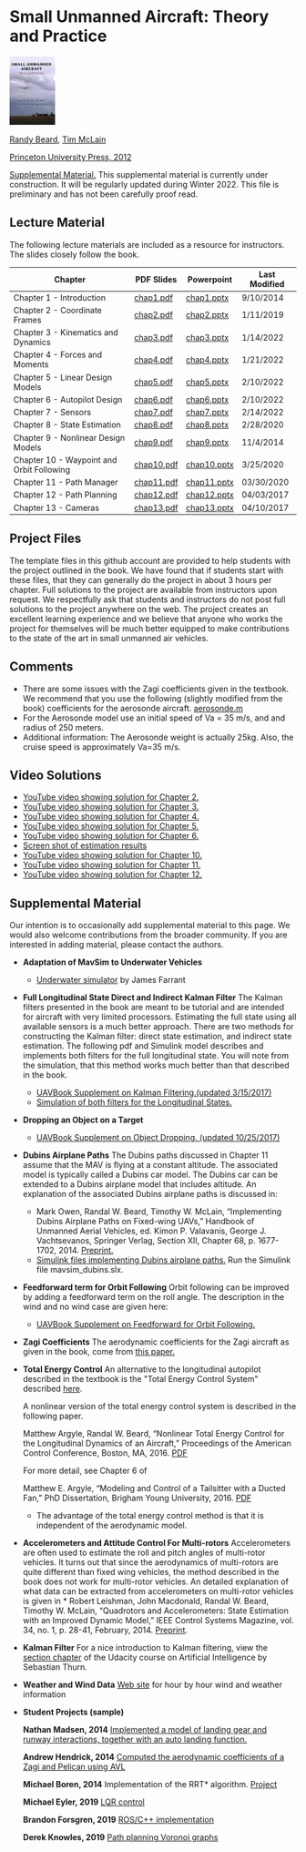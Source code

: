 # Small Unmanned Aircraft: Theory and Practice

![Bookcover](./bookcover.jpg)

[Randy Beard](http://www.ee.byu.edu/faculty/beard/), 
[Tim McLain](http://me.byu.edu/faculty/timmclain)

[Princeton University Press, 2012](http://press.princeton.edu/titles/9632.html)

[Supplemental Material.](files/uavbook_supplement.pdf)
  This supplemental material is currently under construction.  It will be regularly updated during Winter 2022.  This file is preliminary and has not been carefully proof read.

## Lecture Material

The following lecture materials are included as a resource for instructors.  The slides closely follow the book.

| Chapter | PDF Slides | Powerpoint | Last Modified |
|---------|------------|------------|----------|
| Chapter 1 - Introduction | [chap1.pdf](lecture/chap1.pdf) | [chap1.pptx](lecture/chap1.pptx) | 9/10/2014  |
| Chapter 2 - Coordinate Frames | [chap2.pdf](lecture/chap2.pdf) | [chap2.pptx](lecture/chap2.pptx) | 1/11/2019  |
| Chapter 3 - Kinematics and Dynamics | [chap3.pdf](lecture/chap3.pdf) | [chap3.pptx](lecture/chap3.pptx) | 1/14/2022 |
| Chapter 4 - Forces and Moments | [chap4.pdf](lecture/chap4.pdf) | [chap4.pptx](lecture/chap4.pptx)  | 1/21/2022 |
| Chapter 5 - Linear Design Models | [chap5.pdf](lecture/chap5.pdf) | [chap5.pptx](lecture/chap5.pptx)  | 2/10/2022 |
| Chapter 6 - Autopilot Design | [chap6.pdf](lecture/chap6.pdf) | [chap6.pptx](lecture/chap6.pptx)  | 2/10/2022 |
| Chapter 7 - Sensors | [chap7.pdf](lecture/chap7.pdf) | [chap7.pptx](lecture/chap7.pptx)  | 2/14/2022 |
| Chapter 8 - State Estimation | [chap8.pdf](lecture/chap8.pdf) | [chap8.pptx](lecture/chap8.pptx)  | 2/28/2020 |
| Chapter 9 - Nonlinear Design Models | [chap9.pdf](lecture/chap9.pdf) | [chap9.pptx](lecture/chap9.pptx)  | 11/4/2014 |
| Chapter 10 - Waypoint and Orbit Following | [chap10.pdf](lecture/chap10.pdf) | [chap10.pptx](lecture/chap10.pptx)  | 3/25/2020 |
| Chapter 11 - Path Manager | [chap11.pdf](lecture/chap11.pdf) | [chap11.pptx](lecture/chap11.pptx)  | 03/30/2020 |
| Chapter 12 - Path Planning | [chap12.pdf](lecture/chap12.pdf) | [chap12.pptx](lecture/chap12.pptx)  | 04/03/2017 |
| Chapter 13 - Cameras| [chap13.pdf](lecture/chap13.pdf) | [chap13.pptx](lecture/chap13.pptx)  | 04/10/2017 |

## Project Files 

The template files in this github account are provided to help students with the project outlined in the book.  We have found that if students start with these files, that they can generally do the project in about 3 hours per chapter.  Full solutions to the project are available from instructors upon request.  We respectfully ask that students and instructors do not post full solutions to the project anywhere on the web.  The project creates an excellent learning experience and we believe that anyone who works the project for themselves will be much better equipped to make contributions to the state of the art in small unmanned air vehicles. 

## Comments
* There are some issues with the Zagi coefficients given in the textbook.  We recommend that you use the following (slightly modified from the book) coefficients for the aerosonde aircraft. [aerosonde.m](project/aerosonde.zip)
* For the Aerosonde model use an initial speed of Va = 35 m/s, and and radius of 250 meters.
* Additional information: The Aerosonde weight is actually 25kg.  Also, the cruise speed is approximately Va=35 m/s.

## Video Solutions 
* [YouTube video showing solution for Chapter 2.](http://youtu.be/LgiHUznfP_4)
* [YouTube video showing solution for Chapter 3.](http://youtu.be/KCoRO-G-VPg)
* [YouTube video showing solution for Chapter 4.](http://youtu.be/jT5_ZDyNCTI)
* [YouTube video showing solution for Chapter 5.](http://youtu.be/cyLi8WAbOWs)
* [YouTube video showing solution for Chapter 6.](http://youtu.be/1CoF2rJHs4c)
* [Screen shot of estimation results](project/chap8_results.zip)
* [YouTube video showing solution for Chapter 10.](http://youtu.be/1NEssGinf_8)
* [YouTube video showing solution for Chapter 11.](http://youtu.be/aGAdjbtSoso)
* [YouTube video showing solution for Chapter 12.](http://youtu.be/bdYb45bpID4)

## Supplemental Material

Our intention is to occasionally add supplemental material to this page.  We would also welcome contributions from the broader community.  If you are interested in adding material, please contact the authors. 

* **Adaptation of MavSim to Underwater Vehicles**
    * [Underwater simulator](https://bitbucket.org/jfarrant/python_fixedwing_mavsim)
    by James Farrant 

* **Full Longitudinal State Direct and Indirect Kalman Filter**
The Kalman filters presented in the book are meant to be tutorial and are intended for aircraft with very limited processors.  Estimating the full state using all available sensors is a much better approach.  There are two methods for constructing the Kalman filter: direct state estimation, and indirect state estimation.  The following pdf and Simulink model describes and implements both filters for the full longitudinal state.  You will note from the simulation, that this method works much better than that described in the book.  
    * [UAVBook Supplement on Kalman Filtering.(updated 3/15/2017)](shared/ekf_full_state.pdf) 
    * [Simulation of both filters for the Longitudinal States.](shared/mavsim_simulation.zip)

* **Dropping an Object on a Target**
    * [UAVBook Supplement on Object Dropping. (updated 10/25/2017)](shared/object_drop.pdf)

* **Dubins Airplane Paths**
    The Dubins paths discussed in Chapter 11 assume that the MAV is flying at a constant altitude.  The associated model is typically called a Dubins car model.  The Dubins car can be extended to a Dubins airplane model that includes altitude.  An explanation of the associated Dubins airplane paths is discussed in:
    * Mark Owen, Randal W. Beard, Timothy W. McLain, “Implementing Dubins Airplane Paths on Fixed-wing UAVs,” Handbook of Unmanned Aerial Vehicles, ed. Kimon P. Valavanis, George J. Vachtsevanos, Springer Verlag, Section XII, Chapter 68, p. 1677-1702, 2014. [Preprint.](shared/dubins_airplane_paths.pdf)
    * [Simulink files implementing Dubins airplane paths.](shared/dubins_airplane_simulation.zip)  Run the Simulink file mavsim_dubins.slx.


* **Feedforward term for Orbit Following**
    Orbit following can be improved by adding a feedforward term on the roll angle.   The description in the wind and no wind case are given here:
    * [UAVBook Supplement on Feedforward for Orbit Following.](shared/feedforward_orbit_following.pdf)

* **Zagi Coefficients**
    The aerodynamic coefficients for the Zagi aircraft as given in the book, come from [this paper.](shared/zagi_coefficents.pdf)

* **Total Energy Control**
    An alternative to the longitudinal autopilot described in the textbook is the "Total Energy Control System" described [here](shared/tecs_autopilot.pdf).
    
    A nonlinear version of the total energy control system is described in the following paper.
      
    Matthew Argyle, Randal W. Beard, “Nonlinear Total Energy Control for the Longitudinal Dynamics of an Aircraft,” Proceedings of the American Control Conference, Boston, MA, 2016. [PDF](shared/ArgyleBeard16.pdf)
    
    For more detail, see Chapter 6 of 
    
    Matthew E. Argyle, “Modeling and Control of a Tailsitter with a Ducted Fan,” PhD Dissertation, Brigham Young University, 2016.  [PDF](shared/Argyle_chap6.pdf)
    * The advantage of the total energy control method is that it is independent of the aerodynamic model.

* **Accelerometers and Attitude Control For Multi-rotors**
    Accelerometers are often used to estimate the roll and pitch angles of multi-rotor vehicles.  It turns out that since the aerodynamics of multi-rotors are quite different than fixed wing vehicles, the method described in the book does not work for multi-rotor vehicles.  An detailed explanation of what data can be extracted from accelerometers on multi-rotor vehicles is given in 
      * Robert Leishman, John Macdonald, Randal W. Beard, Timothy W. McLain, “Quadrotors and Accelerometers: State Estimation with an Improved Dynamic Model,”  IEEE Control Systems Magazine, vol. 34, no. 1, p. 28-41, February, 2014. [Preprint](shared/csm-13-0006_v4.pdf).

* **Kalman Filter**
    For a nice introduction to Kalman filtering, view the [section chapter](https://www.udacity.com/course/viewer#!/c-cs373/l-48723604) of the Udacity course on Artificial Intelligence by Sebastian Thurn.

* **Weather and Wind Data**
    [Web site](http://www.usairnet.com/cgi-bin/launch/code.cgi?Submit=Go&sta=KPVU&state=UT) for hour by hour wind and weather information

* **Student Projects (sample)**
    
    **Nathan Madsen, 2014** [Implemented a model of landing gear and runway interactions, together with an auto landing function.](shared/2014_nathan_madsen_auto_landing.zip)
    
    **Andrew Hendrick, 2014** [Computed the aerodynamic coefficients of a Zagi and  Pelican using AVL](shared/andrew_hendricks_avl_aero_coefficients.zip)
    
    **Michael Boren, 2014** Implementation of the RRT* algorithm. [Project](shared/2014_rrtstar_michael_boren.zip)
    
    **Michael Eyler, 2019** [LQR control](https://github.com/eyler94/EE674LQR.git)
    
    **Brandon Forsgren, 2019**  [ROS/C++ implementation](https://github.com/b4sgren/mav_simulator)
    
    **Derek Knowles, 2019** [Path planning Voronoi graphs](https://github.com/betaBison/EC-EN-674-Flight-Dynamics-Controls/tree/master/project)




